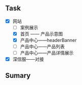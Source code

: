 
## Task

- [x] 网站
	- [ ] 案例展示
	- [x] 首页 —— 产品示意图
	- [x] 产品中心——headerBanner
	- [ ] 产品中心——产品列表
	- [ ] 产品中心——产品详情展示
- [x] 深信服——对接
## Sumary

